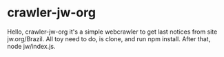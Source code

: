 # crawler-jw-org

Hello, crawler-jw-org it's a simple webcrawler to get last notices from site jw.org/Brazil.
All toy need to do, is clone, and run npm install.
After that, node jw/index.js.


